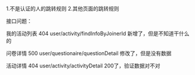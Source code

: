 1.不是认证的人的跳转规则
2.其他页面的跳转规则

接口问题：

我的活动列表 404 
user/activity/findInfoByJoinerId
新增了，但是不知道干什么的

问卷详情 500
user/questionaire/questionDetail
修改了，但是没有数据

活动详情 404
user/activity/activityDetail
200了，验证数据对不对


